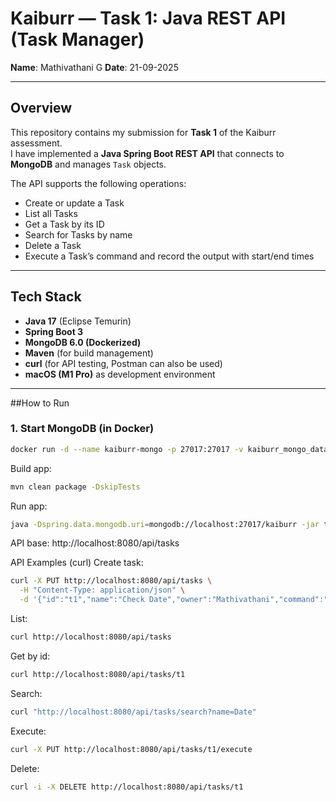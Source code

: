 # Kaiburr — Task 1: Java REST API (Task Manager)

**Name**: Mathivathani G
**Date**: 21-09-2025  

---

## Overview
This repository contains my submission for **Task 1** of the Kaiburr assessment.  
I have implemented a **Java Spring Boot REST API** that connects to **MongoDB** and manages `Task` objects.  

The API supports the following operations:
- Create or update a Task  
- List all Tasks  
- Get a Task by its ID  
- Search for Tasks by name  
- Delete a Task  
- Execute a Task’s command and record the output with start/end times  

---

##  Tech Stack
- **Java 17** (Eclipse Temurin)  
- **Spring Boot 3**  
- **MongoDB 6.0 (Dockerized)**  
- **Maven** (for build management)  
- **curl** (for API testing, Postman can also be used)  
- **macOS (M1 Pro)** as development environment  

---

##How to Run

### 1. Start MongoDB (in Docker)
```bash
docker run -d --name kaiburr-mongo -p 27017:27017 -v kaiburr_mongo_data:/data/db mongo:6.0
```
Build app:
```bash
mvn clean package -DskipTests
```

Run app:
```bash
java -Dspring.data.mongodb.uri=mongodb://localhost:27017/kaiburr -jar target/taskmanager-0.0.1-SNAPSHOT.jar
```
API base: http://localhost:8080/api/tasks

API Examples (curl)
Create task:
```bash
curl -X PUT http://localhost:8080/api/tasks \
  -H "Content-Type: application/json" \
  -d '{"id":"t1","name":"Check Date","owner":"Mathivathani","command":"date"}'
```
List:
```bash
curl http://localhost:8080/api/tasks
```
Get by id:
```bash
curl http://localhost:8080/api/tasks/t1
```
Search:
```bash
curl "http://localhost:8080/api/tasks/search?name=Date"
```
Execute:
```bash
curl -X PUT http://localhost:8080/api/tasks/t1/execute
```
Delete:
```bash
curl -i -X DELETE http://localhost:8080/api/tasks/t1
```

